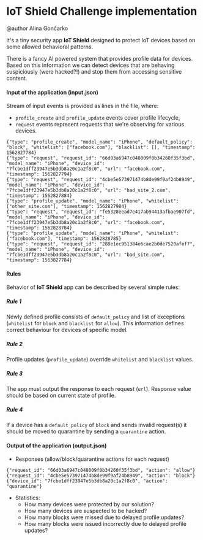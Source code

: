 # IoT Shield Challenge implementation 

@author Alina Gončarko 

It's a tiny security app **IoT Shield** designed to protect IoT devices based on some allowed behavioral patterns.

There is a fancy AI powered system that provides profile data for devices. Based on this information we can detect devices that are behaving suspiciously (were hacked?!) and stop them from accessing sensitive content.

#### Input of the application (input.json)
Stream of input events is provided as lines in the file, where:
* `profile_create` and `profile_update` events cover profile lifecycle,
* `request` events represent requests that we're observing for various devices.
```
{"type": "profile_create", "model_name": "iPhone", "default_policy": "block", "whitelist": ["facebook.com"], "blacklist": [], "timestamp": 1562827784}
{"type": "request", "request_id": "66d03a6947c048009f0b34260f35f3bd", "model_name": "iPhone", "device_id": "7fcbe1dff23947e5b3db8a20c1a2f8c0", "url": "facebook.com", "timestamp": 1562827794}
{"type": "request", "request_id": "4cbe5e573971474b8de99f9af24b8949", "model_name": "iPhone", "device_id": "7fcbe1dff23947e5b3db8a20c1a2f8c0", "url": "bad_site_2.com", "timestamp": 1562827884}
{"type": "profile_update", "model_name": "iPhone", "whitelist": ["other_site.com"], "timestamp": 1562827984}
{"type": "request", "request_id": "fe5328eead7e417ab94413afbae907fd", "model_name": "iPhone", "device_id": "7fcbe1dff23947e5b3db8a20c1a2f8c0", "url": "facebook.com", "timestamp": 1562828784}
{"type": "profile_update", "model_name": "iPhone", "whitelist": ["facebook.com"], "timestamp": 1562828785}
{"type": "request", "request_id": "288e1ec951384e6cae2b0de7520afef7", "model_name": "iPhone", "device_id": "7fcbe1dff23947e5b3db8a20c1a2f8c0", "url": "bad_site.com", "timestamp": 1563827784}
```

#### Rules
Behavior of  **IoT Shield** app can be described by several simple rules:

##### Rule 1
Newly defined profile consists of `default_policy` and list of exceptions (`whitelist` for `block` and `blacklist` for `allow`). This information defines correct behaviour for devices of specific model.

##### Rule 2
Profile updates (`profile_update`) override `whitelist` and `blacklist` values.

##### Rule 3
The app must output the response to each request (`url`). Response value should be based on current state of profile.

##### Rule 4
If a device has a `default_policy` of `block` and sends invalid request(s) it should be moved to quarantine by sending a `quarantine` action.

#### Output of the application (output.json)
- Responses (allow/block/quarantine actions for each request)
```
{"request_id": "66d03a6947c048009f0b34260f35f3bd", "action": "allow"}
{"request_id": "4cbe5e573971474b8de99f9af24b8949", "action": "block"}
{"device_id": "7fcbe1dff23947e5b3db8a20c1a2f8c0", "action": "quarantine"}
```
- Statistics:
    - How many devices were protected by our solution?
    - How many devices are suspected to be hacked?
    - How many blocks were missed due to delayed profile updates?
    - How many blocks were issued incorrectly due to delayed profile updates?